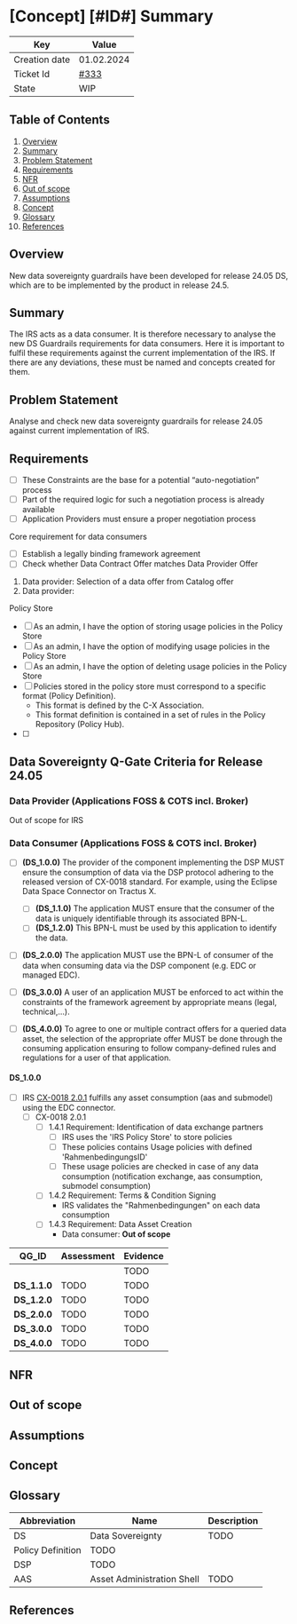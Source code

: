 # \[Concept\] \[#ID#\] Summary

| Key           | Value                                                                            |
|---------------|----------------------------------------------------------------------------------|
| Creation date | 01.02.2024                                                                       |
| Ticket Id     | [#333](https://github.com/eclipse-tractusx/item-relationship-service/issues/333) |    
| State         | WIP                                                                              | 

## Table of Contents

1. [Overview](#overview)
2. [Summary](#summary)
3. [Problem Statement](#problem-statement)
4. [Requirements](#requirements)
5. [NFR](#nfr)
6. [Out of scope](#out-of-scope)
7. [Assumptions](#assumptions)
8. [Concept](#concept)
9. [Glossary](#glossary)
10. [References](#references)

## Overview
New data sovereignty guardrails have been developed for release 24.05 DS, which are to be implemented by the product in release 24.5.

## Summary
The IRS acts as a data consumer. It is therefore necessary to analyse the new DS Guardrails requirements for data consumers.
Here it is important to fulfil these requirements against the current implementation of the IRS. 
If there are any deviations, these must be named and concepts created for them.

## Problem Statement
Analyse and check new data sovereignty guardrails for release 24.05 against current implementation of IRS. 

## Requirements
- [ ] These Constraints are the base for a potential “auto-negotiation” process
- [ ] Part of the required logic for such a negotiation process is already available
- [ ] Application Providers must ensure a proper negotiation process

Core requirement for  data consumers 
- [ ] Establish a legally binding framework agreement 
- [ ] Check whether Data Contract Offer matches Data Provider Offer

1. Data provider: Selection of a data offer from Catalog offer
2. Data provider: 

Policy Store 
- [ ] As an admin, I have the option of storing usage policies in the Policy Store
- [ ] As an admin, I have the option of modifying usage policies in the Policy Store
- [ ] As an admin, I have the option of deleting usage policies in the Policy Store
- [ ] Policies stored in the policy store must correspond to a specific format (Policy Definition).
  - This format is defined by the C-X Association. 
  - This format definition is contained in a set of rules in the Policy Repository (Policy Hub).
- [ ] 

## Data Sovereignty Q-Gate Criteria for Release 24.05

### Data Provider (Applications FOSS & COTS incl. Broker)
Out of scope for IRS 

### Data Consumer (Applications FOSS & COTS incl. Broker)
- [ ] **(DS_1.0.0)** The provider of the component implementing the DSP MUST ensure the consumption of data via the DSP protocol adhering to the released version of CX-0018 standard. For example, using the Eclipse Data Space Connector on Tractus X.
   - [ ] **(DS_1.1.0)** The application MUST ensure that the consumer of the data is uniquely identifiable through its associated BPN-L.
   - [ ] **(DS_1.2.0)** This BPN-L must be used by this application to identify the data.
- [ ] **(DS_2.0.0)** The application MUST use the BPN-L of consumer of the data when consuming data via the DSP component (e.g. EDC or managed EDC).
- [ ] **(DS_3.0.0)** A user of an application MUST be enforced to act within the constraints of the framework agreement by appropriate means (legal, technical,...).
- [ ] **(DS_4.0.0)** To agree to one or multiple contract offers for a queried data asset, the selection of the appropriate offer MUST be done through the consuming application ensuring to follow company-defined rules and regulations for a user of that application.


#### DS_1.0.0
- [ ] IRS [CX-0018 2.0.1](https://catena-x.net/fileadmin/user_upload/Standard-Bibliothek/Update_September23/CX-0018-EclipseDataConnector_EDC_-v.2.0.1.pdf) fulfills any asset consumption (aas and submodel) using the EDC connector.
  - [ ] CX-0018 2.0.1
    - [ ] 1.4.1 Requirement: Identification of data exchange partners
      - [ ] IRS uses the 'IRS Policy Store' to store policies 
      - [ ] These policies contains Usage policies with defined 'RahmenbedingungsID'
      - [ ] These usage policies are checked in case of any data consumption (notification exchange, aas consumption, submodel consumption) 
    - [ ] 1.4.2 Requirement: Terms & Condition Signing
      - IRS validates the "Rahmenbedingungen" on each data consumption 
    - [ ] 1.4.3 Requirement: Data Asset Creation
      - Data consumer: **Out of scope**

| QG_ID        | Assessment                                                                                                                                                                                                                      | Evidence | 
|--------------|---------------------------------------------------------------------------------------------------------------------------------------------------------------------------------------------------------------------------------|----------|
|  | | TODO     | 
| **DS_1.1.0** | TODO                                                                                                                                                                                                                            | TODO     | 
| **DS_1.2.0** | TODO                                                                                                                                                                                                                            | TODO     | 
| **DS_2.0.0** | TODO                                                                                                                                                                                                                            | TODO     | 
| **DS_3.0.0** | TODO                                                                                                                                                                                                                            | TODO     | 
| **DS_4.0.0** | TODO                                                                                                                                                                                                                            | TODO     | 





## NFR

## Out of scope

## Assumptions

## Concept

## Glossary

| Abbreviation      | Name             | Description | 
|-------------------|------------------|-------------|
| DS                | Data Sovereignty | TODO        | 
| Policy Definition | TODO             |
 | DSP               | TODO             |    
| AAS               | Asset Administration Shell | TODO        |

## References